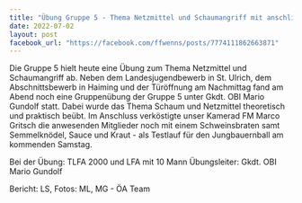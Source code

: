 ```yaml
---
title: "Übung Gruppe 5 - Thema Netzmittel und Schaumangriff mit anschließender Verpflegung"
date: 2022-07-02
layout: post
facebook_url: "https://facebook.com/ffwenns/posts/7774111862663871"
---
```


Die Gruppe 5 hielt heute eine Übung zum Thema Netzmittel und Schaumangriff ab. Neben dem Landesjugendbewerb in St. Ulrich, dem Abschnittsbewerb in Haiming und der Türöffnung am Nachmittag fand am Abend noch eine Gruppenübung der Gruppe 5 unter Gkdt. OBI Mario Gundolf statt. Dabei wurde das Thema Schaum und Netzmittel theoretisch und praktisch beübt. Im Anschluss verköstigte unser Kamerad FM Marco Gritsch die anwesenden Mitglieder noch mit einem Schweinsbraten samt Semmelknödel, Sauce und Kraut - als Testlauf für den Jungbauernball am kommenden Samstag. 

Bei der Übung:
TLFA 2000 und LFA mit 10 Mann
Übungsleiter: Gkdt. OBI Mario Gundolf

Bericht: LS, Fotos: ML, MG - ÖA Team